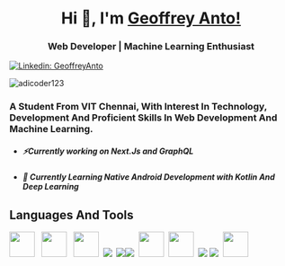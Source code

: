 <h1 align="center"> Hi 👋, I'm <a href="https://github.com/Geoffrey-Anto/">Geoffrey Anto!</a></h1>
<h3 align="center">Web Developer | Machine Learning Enthusiast </h3>

<a href="https://www.linkedin.com/in/geoffrey-anto/">![Linkedin: GeoffreyAnto](https://img.shields.io/badge/-CONNECT-blue?style=for-the-badge&logo=Linkedin&link=https://www.linkedin.com/in/geoffrey-anto/)</a>

<p align="left"> <img src="https://komarev.com/ghpvc/?username=Geoffrey-Anto&label=Profile%20views&color=0e75b6&style=flat" alt="adicoder123" /> </p>

<h3>A Student From VIT Chennai, With Interest In Technology, Development And Proficient Skills In Web Development And Machine Learning. </h3>

- <h5>⚡Currently working on Next.Js and GraphQL</h5>
- <h5>🌱 Currently Learning Native Android Development with Kotlin And Deep Learning</h5>

<h2>Languages And Tools</h2>


<img width="45" height="45" src="https://upload.wikimedia.org/wikipedia/commons/thumb/a/a7/React-icon.svg/2300px-React-icon.svg.png"/>&nbsp;&nbsp; <img width="45" height="45" src="https://upload.wikimedia.org/wikipedia/commons/thumb/4/4c/Typescript_logo_2020.svg/1024px-Typescript_logo_2020.svg.png"/> &nbsp;&nbsp;<img width="45" height="45" src="https://encrypted-tbn0.gstatic.com/images?q=tbn:ANd9GcQ_AjvtgRN8bmNL9LuEWcuzst00FdtzIg5zOqlne6BNXiFE78056f7PVx95kKdko-oZowc&usqp=CAU"/>&nbsp;
<img src="https://img.icons8.com/color/48/000000/c-plus-plus-logo.png"/>&nbsp;
<img src="https://img.icons8.com/color/48/000000/javascript.png"/><img src="https://img.icons8.com/color/48/000000/python.png"/>&nbsp;
<img width="45" height="45" src="https://upload.wikimedia.org/wikipedia/commons/thumb/2/2d/Tensorflow_logo.svg/1915px-Tensorflow_logo.svg.png"/>&nbsp;
<img width="45" height="45" src="https://user-images.githubusercontent.com/91791834/167806558-6c1ea251-2fa5-4083-95f5-ff4853264be9.png"/>&nbsp;
<img src="https://img.icons8.com/color/48/000000/html-5.png"/>
<img src="https://img.icons8.com/color/48/000000/css3.png"/>&nbsp;
<img width="45" height="45" src="https://pbs.twimg.com/profile_images/1399329694340747271/T5fbWxtN_400x400.png"/>&nbsp;


<!---
Geoffrey-Anto/Geoffrey-Anto is a ✨ special ✨ repository because its `README.md` (this file) appears on your GitHub profile.
You can click the Preview link to take a look at your changes.
--->
